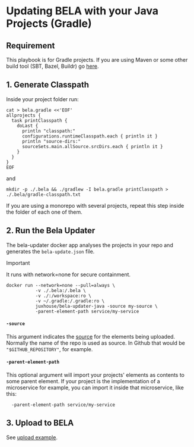 # Updating BELA with your Java Projects (Gradle)

## Requirement

This playbook is for Gradle projects. If you are using Maven or some other build tool (SBT, Bazel, Buildr) go [here](/updaters/Java.md).


## 1. Generate Classpath

Inside your project folder run:

```
cat > bela.gradle <<'EOF'
allprojects {
  task printClasspath {
    doLast {
      println "classpath:"
      configurations.runtimeClasspath.each { println it }
      println "source-dirs:"
      sourceSets.main.allSource.srcDirs.each { println it }
    }
  }
}
EOF
```
and
```
mkdir -p ./.bela && ./gradlew -I bela.gradle printClasspath > ./.bela/gradle-classpath.txt
```
If you are using a monorepo with several projects, repeat this step inside the folder of each one of them.


## 2. Run the Bela Updater

The bela-updater docker app analyses the projects in your repo and generates the `bela-update.json` file.

> [!IMPORTANT]
> It runs with network=none for secure containment.

```
docker run --network=none --pull=always \
           -v ./.bela:/.bela \
           -v ./:/workspace:ro \
           -v ~/.gradle:/.gradle:ro \
           juxhouse/bela-updater-java -source my-source \
           -parent-element-path service/my-service
```

#### `-source`

This argument indicates the [source](/Concepts.md#sources) for the elements being uploaded. Normally the name of the repo is used as source. In Github that would be `"$GITHUB_REPOSITORY"`, for example.


#### `-parent-element-path`  

This optional argument will import your projects' elements as contents to some parent element. If your project is the implementation of a microservice for example, you can import it inside that microservice, like this:
```
  -parent-element-path service/my-service
```

## 3. Upload to BELA

See [upload example](/updaters/reference/upload-example.md).
